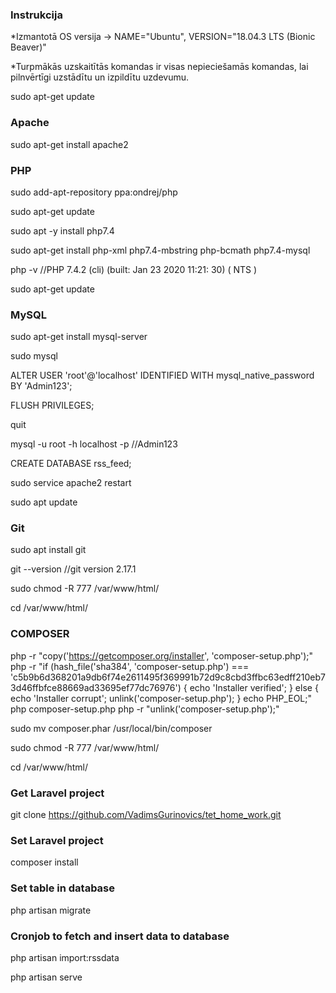 ### Instrukcija
*Izmantotā OS versija -> NAME="Ubuntu", VERSION="18.04.3 LTS (Bionic Beaver)"

*Turpmākās uzskaitītās komandas ir visas nepieciešamās komandas, lai pilnvērtīgi uzstādītu un izpildītu uzdevumu.

sudo apt-get update

### Apache
sudo apt-get install apache2

### PHP
sudo add-apt-repository ppa:ondrej/php

sudo apt-get update

sudo apt -y install php7.4

sudo apt-get install php-xml php7.4-mbstring php-bcmath php7.4-mysql

php -v //PHP 7.4.2 (cli) (built: Jan 23 2020 11:21: 30) ( NTS )

sudo apt-get update

### MySQL
sudo apt-get install mysql-server

sudo mysql

ALTER USER 'root'@'localhost' IDENTIFIED WITH mysql_native_password BY 'Admin123';

FLUSH PRIVILEGES;

quit

mysql -u root -h localhost -p //Admin123

CREATE DATABASE rss_feed;

sudo service apache2 restart

sudo apt update

### Git
sudo apt install git

git --version //git version 2.17.1

sudo chmod -R 777 /var/www/html/

cd /var/www/html/

### COMPOSER
php -r "copy('https://getcomposer.org/installer', 'composer-setup.php');"
php -r "if (hash_file('sha384', 'composer-setup.php') === 'c5b9b6d368201a9db6f74e2611495f369991b72d9c8cbd3ffbc63edff210eb73d46ffbfce88669ad33695ef77dc76976') { echo 'Installer verified'; } else { echo 'Installer corrupt'; unlink('composer-setup.php'); } echo PHP_EOL;"
php composer-setup.php
php -r "unlink('composer-setup.php');"

sudo mv composer.phar /usr/local/bin/composer

sudo chmod -R 777 /var/www/html/

cd /var/www/html/

### Get Laravel project
git clone https://github.com/VadimsGurinovics/tet_home_work.git

### Set Laravel project
composer install

### Set table in database
php artisan migrate

### Cronjob to fetch and insert data to database
php artisan import:rssdata

php artisan serve

